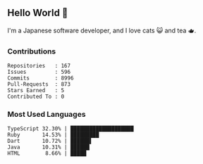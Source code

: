 ## Hello World 👋

I'm a Japanese software developer, and I love cats 😺 and tea 🫖.

### Contributions

    Repositories   : 167
    Issues         : 596
    Commits        : 8996
    Pull-Requests  : 873
    Stars Earned   : 5
    Contributed To : 0

### Most Used Languages

    TypeScript 32.30% | ████████████████████
    Ruby       14.53% | █████████
    Dart       10.72% | ██████▌
    Java       10.31% | ██████
    HTML        8.66% | █████
